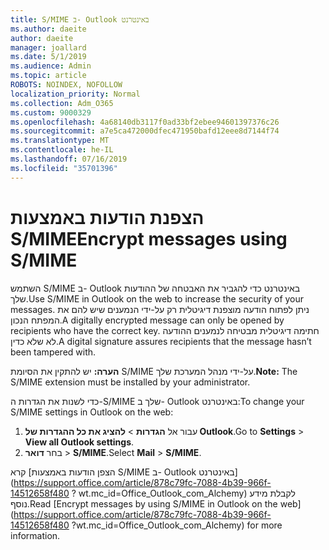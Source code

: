 ```yaml
---
title: S/MIME ב- Outlook באינטרנט
ms.author: daeite
author: daeite
manager: joallard
ms.date: 5/1/2019
ms.audience: Admin
ms.topic: article
ROBOTS: NOINDEX, NOFOLLOW
localization_priority: Normal
ms.collection: Adm_O365
ms.custom: 9000329
ms.openlocfilehash: 4a68140db3117f0ad33bf2ebee94601397376c26
ms.sourcegitcommit: a7e5ca472000dfec471950bafd12eee8d7144f74
ms.translationtype: MT
ms.contentlocale: he-IL
ms.lasthandoff: 07/16/2019
ms.locfileid: "35701396"
---
```

# <a name="encrypt-messages-using-smime"></a><span data-ttu-id="7ab05-102">הצפנת הודעות באמצעות S/MIME</span><span class="sxs-lookup"><span data-stu-id="7ab05-102">Encrypt messages using S/MIME</span></span>

<span data-ttu-id="7ab05-103">השתמש S/MIME ב- Outlook באינטרנט כדי להגביר את האבטחה של ההודעות שלך.</span><span class="sxs-lookup"><span data-stu-id="7ab05-103">Use S/MIME in Outlook on the web to increase the security of your messages.</span></span> <span data-ttu-id="7ab05-104">ניתן לפתוח הודעה מוצפנת דיגיטלית רק על-ידי הנמענים שיש להם את המפתח הנכון.</span><span class="sxs-lookup"><span data-stu-id="7ab05-104">A digitally encrypted message can only be opened by recipients who have the correct key.</span></span> <span data-ttu-id="7ab05-105">חתימה דיגיטלית מבטיחה לנמענים ההודעה לא שלא כדין.</span><span class="sxs-lookup"><span data-stu-id="7ab05-105">A digital signature assures recipients that the message hasn’t been tampered with.</span></span>

<span data-ttu-id="7ab05-106">**הערה:** יש להתקין את הסיומת S/MIME על-ידי מנהל המערכת שלך.</span><span class="sxs-lookup"><span data-stu-id="7ab05-106">**Note:** The S/MIME extension must be installed by your administrator.</span></span>

<span data-ttu-id="7ab05-107">כדי לשנות את הגדרות ה-S/MIME שלך ב- Outlook באינטרנט:</span><span class="sxs-lookup"><span data-stu-id="7ab05-107">To change your S/MIME settings in Outlook on the web:</span></span>

1. <span data-ttu-id="7ab05-108">עבור אל **הגדרות** > **להציג את כל ההגדרות של Outlook**.</span><span class="sxs-lookup"><span data-stu-id="7ab05-108">Go to **Settings** > **View all Outlook settings**.</span></span>
2. <span data-ttu-id="7ab05-109">בחר **דואר** > **S/MIME**.</span><span class="sxs-lookup"><span data-stu-id="7ab05-109">Select **Mail** > **S/MIME**.</span></span>

<span data-ttu-id="7ab05-110">קרא [הצפן הודעות באמצעות S/MIME ב- Outlook באינטרנט] (https://support.office.com/article/878c79fc-7088-4b39-966f-14512658f480 ? wt.mc_id=Office_Outlook_com_Alchemy) לקבלת מידע נוסף.</span><span class="sxs-lookup"><span data-stu-id="7ab05-110">Read [Encrypt messages by using S/MIME in Outlook on the web](https://support.office.com/article/878c79fc-7088-4b39-966f-14512658f480 ?wt.mc_id=Office_Outlook_com_Alchemy) for more information.</span></span>